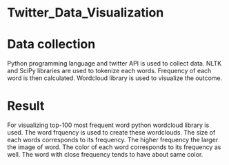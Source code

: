 # Twitter_Data_Visualization


# Data collection

Python programming language and twitter API is used to collect data. NLTK and SciPy libraries are used to tokenize each words. Frequency of each word is then calculated. Wordcloud library is used to visualize the outcome. 
# Result
For visualizing top-100 most frequent word python wordcloud library is used. The word frquency
is used to create these wordclouds. The size of each words corresponds to its frequency. The
higher frequency the larger the image of word. The color of each word corresponds to its frequency
as well. The word with close frequency tends to have about same color. 
